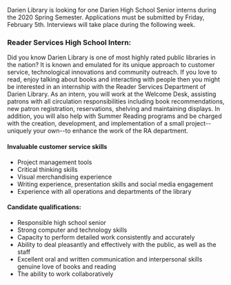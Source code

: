 <div class="row margin-bottom-30">
<div class="col-md-10 col-md-offset-1">

Darien Library is looking for one Darien High School Senior interns during the 2020 Spring Semester. Applications must be submitted by Friday, February 5th. Interviews will take place during the following week. 

### Reader Services High School Intern:
Did you know Darien Library is one of most highly rated public libraries in the nation? It is known and emulated for its unique approach to customer service, technological innovations and community outreach. If you love to read, enjoy talking about books and interacting with people then you might be interested in an internship with the Reader Services Department of Darien Library. As an intern, you will work at the Welcome Desk, assisting patrons with all circulation responsibilities including book recommendations, new patron registration, reservations, shelving and maintaining displays. In addition, you will also help with Summer Reading programs and be charged with the creation, development, and implementation of a small project--uniquely your own--to enhance the work of the RA department.

#### Invaluable customer service skills
* Project management tools
* Critical thinking skills
* Visual merchandising experience
* Writing experience, presentation skills and social media engagement
* Experience with all operations and departments of the library

#### Candidate qualifications:
* Responsible high school senior
* Strong computer and technology skills
* Capacity to perform detailed work consistently and accurately
* Ability to deal pleasantly and effectively with the public, as well as the staff
* Excellent oral and written communication and interpersonal skills genuine love of books and reading
* The ability to work collaboratively

</div>
</div>